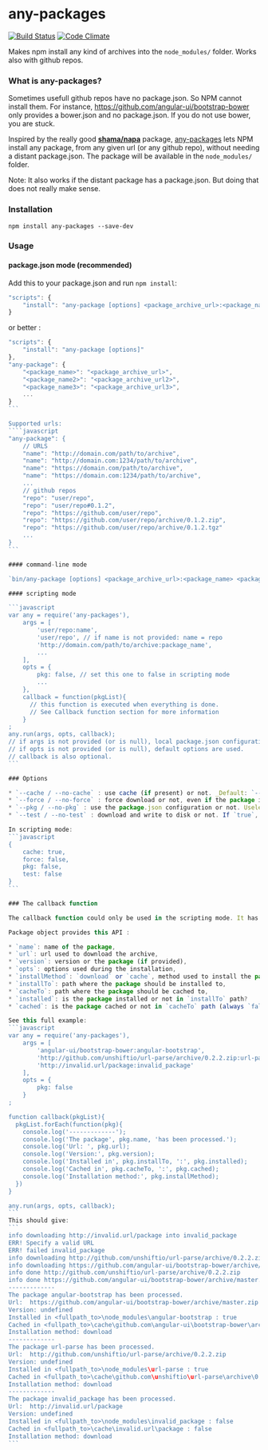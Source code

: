 any-packages
============

[![Build Status](http://img.shields.io/travis/msieurtoph/any-packages.svg)](https://travis-ci.org/msieurtoph/any-packages) [![Code Climate](https://codeclimate.com/github/msieurtoph/any-packages/badges/gpa.svg)](https://codeclimate.com/github/msieurtoph/any-packages)

Makes npm install any kind of archives into the `node_modules/` folder. Works also with github repos.

### What is any-packages?

Sometimes usefull github repos have no package.json. So NPM cannot install them. 
For instance, https://github.com/angular-ui/bootstrap-bower only provides a bower.json and no package.json. If you do not use bower, you are stuck.

Inspired by the really good **[shama/napa](https://github.com/shama/napa)** package, [any-packages](https://github.com/msieurtoph/any-packages) lets NPM install any package, from any given url (or any github  repo), without needing a distant package.json. The package will be available in the `node_modules/` folder.

Note: It also works if the distant package has a package.json. But doing that does not really make sense.

### Installation

`npm install any-packages --save-dev`

### Usage

#### package.json mode (recommended)

Add this to your package.json and run `npm install`: 
```javascript
"scripts": {
    "install": "any-package [options] <package_archive_url>:<package_name> <package_archive_url2>:<package_name2> [...]"
}
```
or better : 
````javascript
"scripts": {
    "install": "any-package [options]"
},
"any-package": {
    "<package_name>": "<package_archive_url>",
    "<package_name2>": "<package_archive_url2>",
    "<package_name3>": "<package_archive_url3>",
    ...
}
```

Supported urls:
````javascript
"any-package": {
    // URLS
    "name": "http://domain.com/path/to/archive",
    "name": "http://domain.com:1234/path/to/archive",
    "name": "https://domain.com/path/to/archive",
    "name": "https://domain.com:1234/path/to/archive",
    ...
    // github repos
    "repo": "user/repo",
    "repo": "user/repo#0.1.2",
    "repo": "https://github.com/user/repo",
    "repo": "https://github.com/user/repo/archive/0.1.2.zip",
    "repo": "https://github.com/user/repo/archive/0.1.2.tgz"
    ...
}
```

#### command-line mode

`bin/any-package [options] <package_archive_url>:<package_name> <package_archive_url2>:<package_name2> ...`

#### scripting mode

```javascript
var any = require('any-packages'),
    args = [
        'user/repo:name',
        'user/repo', // if name is not provided: name = repo
        'http://domain.com/path/to/archive:package_name',
        ...
    ],
    opts = {
        pkg: false, // set this one to false in scripting mode
        ...
    },
    callback = function(pkgList){
      // this function is executed when everything is done.
      // See Callback function section for more information
    }
;
any.run(args, opts, callback);
// if args is not provided (or is null), local package.json configuration will be used.
// if opts is not provided (or is null), default options are used.
// callback is also optional.
```

### Options

* `--cache / --no-cache` : use cache (if present) or not. _Default: `--cache / true`_
* `--force / --no-force` : force download or not, even if the package is already present in cache. _Default: `--no-force / false`_
* `--pkg / --no-pkg` : use the package.json configuration or not. Useless in package.json usage, but usefull in scripting mode or in command-line. If `false`, the `any-packages` property of the package.json is ignored and the only the passed arguments will be used. _Default: `--pkg / true`_
* `--test / --no-test` : download and write to disk or not. If `true`, it by-pass the real download phase, processing only outputs. _Default: `--no-test / false`_

In scripting mode:
```javascript
{
    cache: true,
    force: false,
    pkg: false, 
    test: false
}
```

### The callback function

The callback function could only be used in the scripting mode. It has only one parameter : an array of Package objects.

Package object provides this API : 

* `name`: name of the package,
* `url`: url used to download the archive,
* `version`: version or the package (if provided),
* `opts`: options used during the installation,
* `installMethod`: `download` or `cache`, method used to install the package,
* `installTo`: path where the package should be installed to,
* `cacheTo`: path where the package should be cached to,
* `installed`: is the package installed or not in `installTo` path?
* `cached`: is the package cached or not in `cacheTo` path (always `false` if `opts.cache=false`)?

See this full example:
```javascript
var any = require('any-packages'),
    args = [
        'angular-ui/bootstrap-bower:angular-bootstrap',
        'http://github.com/unshiftio/url-parse/archive/0.2.2.zip:url-parse',
        'http://invalid.url/package:invalid_package'
    ],
    opts = {
        pkg: false 
    }
;

function callback(pkgList){
  pkgList.forEach(function(pkg){
    console.log('-------------');
    console.log('The package', pkg.name, 'has been processed.');
    console.log('Url: ', pkg.url);
    console.log('Version:', pkg.version);
    console.log('Installed in', pkg.installTo, ':', pkg.installed);
    console.log('Cached in', pkg.cacheTo, ':', pkg.cached);
    console.log('Installation method:', pkg.installMethod);
  })
}

any.run(args, opts, callback);
```
This should give:
```
info downloading http://invalid.url/package into invalid_package
ERR! Specify a valid URL
ERR! failed invalid_package
info downloading http://github.com/unshiftio/url-parse/archive/0.2.2.zip into url-parse
info downloading https://github.com/angular-ui/bootstrap-bower/archive/master.zip into angular-bootstrap
info done http://github.com/unshiftio/url-parse/archive/0.2.2.zip
info done https://github.com/angular-ui/bootstrap-bower/archive/master.zip
-------------
The package angular-bootstrap has been processed.
Url:  https://github.com/angular-ui/bootstrap-bower/archive/master.zip
Version: undefined
Installed in <fullpath_to>\node_modules\angular-bootstrap : true
Cached in <fullpath_to>\cache\github.com\angular-ui\bootstrap-bower\archive\master.zip : true
Installation method: download
-------------
The package url-parse has been processed.
Url:  http://github.com/unshiftio/url-parse/archive/0.2.2.zip
Version: undefined
Installed in <fullpath_to>\node_modules\url-parse : true
Cached in <fullpath_to>\cache\github.com\unshiftio\url-parse\archive\0.2.2.zip : true
Installation method: download
-------------
The package invalid_package has been processed.
Url:  http://invalid.url/package
Version: undefined
Installed in <fullpath_to>\node_modules\invalid_package : false
Cached in <fullpath_to>\cache\invalid.url\package : false
Installation method: download
```
